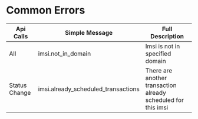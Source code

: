 # Common Errors



Api Calls | Simple Message   |    Full Description       
--------- | ---------------- | -------------------------
All | imsi.not_in_domain | Imsi is not in specified domain
Status Change | imsi.already_scheduled_transactions | There are another transaction already scheduled for this imsi
